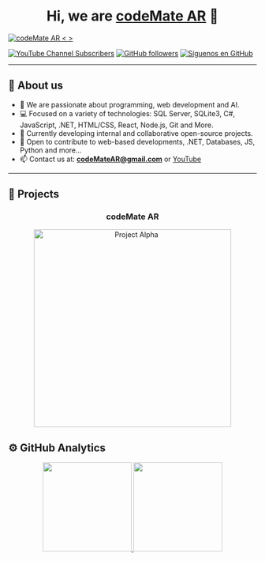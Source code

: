<div align="center"> 
  <h1 align="center">Hi, we are <a href="https://github.com/codeMateAR">codeMate AR</a> 👋</h1>
</div>

[![codeMate AR < >](https://img.shields.io/badge/codeMate%20AR-%3C%20%3E-blue)](#)



[![YouTube Channel Subscribers](https://img.shields.io/youtube/channel/subscribers/UCIjEgHA1vatSR2K4rfcdNRg?style=social)](https://www.youtube.com/@codeMateAR)
[![GitHub followers](https://img.shields.io/github/followers/codeMateAR?style=social)](https://github.com/codeMateAR)
[![Síguenos en GitHub](https://img.shields.io/badge/codeMateAR-SÍGUENOS-blue)](https://github.com/codeMateAR)

---

## 👋 About us

- 👀 We are passionate about programming, web development and AI.
- 💻 Focused on a variety of technologies: SQL Server, SQLite3, C#, JavaScript, .NET, HTML/CSS, React, Node.js, Git and More.
- 🌱 Currently developing internal and collaborative open-source projects.
- 🤝 Open to contribute to web-based developments, .NET, Databases, JS, Python and more...
- 📫 Contact us at: **codeMateAR@gmail.com** or [YouTube](https://www.youtube.com/@codeMateAR)

---

## 🚀 Projects


<tr>
<td width="50%">
  <h3 align="center">codeMate AR</h3>
  <div align="center">
    <a href="www.codeMateAR.com" target="_blank">
      <img src="https://.jpg" width="400" alt="Project Alpha">
    </a>
  </div>
</td>





## ⚙️ GitHub Analytics

<p align="center">
  <a href="https://github.com/codeMateAR">
    <img height="180em" src="https://github-readme-stats-eight-theta.vercel.app/api?username=codeMateAR&show_icons=true&theme=algolia&include_all_commits=true&count_private=true"/>
    <img height="180em" src="https://github-readme-stats-eight-theta.vercel.app/api/top-langs/?username=codeMateAR&layout=compact&langs_count=8&theme=algolia"/>
  </a>
</p>

<!---
codeMateAR/codeMateAR is a ✨ special ✨ repository because its `README.md` (this file) appears on your GitHub profile.
You can click the Preview link to take a look at your changes.
--->
